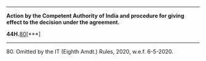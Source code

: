 ****

**Action by the Competent Authority of India and procedure for giving effect to the decision under the agreement.**

**44H.**[80](javascript:ShowFootnote\('fn280'\);)[***]

* * *

80\. Omitted by the IT (Eighth Amdt.) Rules, 2020, w.e.f. 6-5-2020.